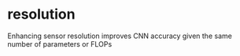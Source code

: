# resolution
Enhancing sensor resolution improves CNN accuracy given the same number of parameters or FLOPs
